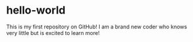 # hello-world
This is my first repository on GitHub!
I am a brand new coder who knows very little but is excited to learn more!
